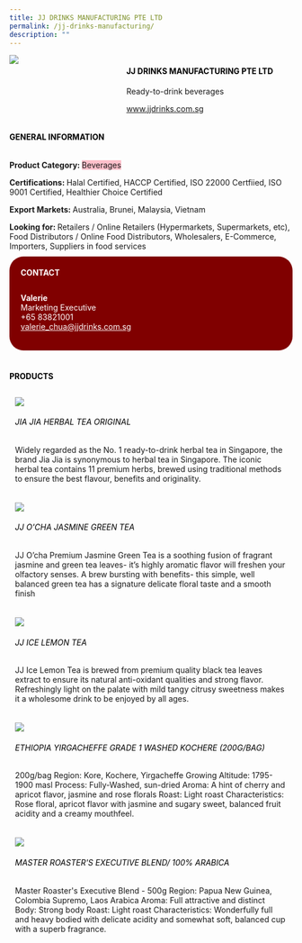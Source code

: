 ```yaml
--- 
title: JJ DRINKS MANUFACTURING PTE LTD 
permalink: /jj-drinks-manufacturing/ 
description: ""
--- 
```

<div class="flex-paragraph"> 
<p style="text-transform: uppercase">
</p>
</div> 
<div class="flex-container" style="display: flex; flex-wrap: wrap;"> 
<div class="card sgds" style="flex: 1 1 40%; display: block;">
<img src="https://drive.google.com/uc?id=13r-d7I2gcikV_BC5SDRvUGbuG-4GGTvy&amp;export=download">
</div> 
<div class="card-sgds" style="flex: 1 1 58%; display: block; margin-left: 3px"> 
<h4 style="text-transform: uppercase; color: black;">
<b>JJ Drinks Manufacturing Pte Ltd
</b>
</h4> 
<p>Ready-to-drink beverages
</p> 
<p>
<a href="https://www.jjdrinks.com.sg/" target="_blank">www.jjdrinks.com.sg
</a>
</p> 
</div> 
</div> 
<h4 style="text-transform: uppercase; color: black;">
<b>General Information
</b>
</h4> 
<div class="flex-container" style="display: flex; flex-wrap: wrap;"> 
<div class="card sgds" style="flex: 1 1 65%; display: block; align-self: stretch"> 
<div class="flex-paragraph"> 
<p>
<b>Product Category: 
</b>
<span style="background-color: pink; border-radius: 10 px;">Beverages
</span>
</p> 
<p>
<b>Certifications: 
</b>Halal Certified, HACCP Certified, ISO 22000 Certfiied, ISO 9001 Certified, Healthier Choice Certified
</p> 
<p>
<b>Export Markets: 
</b>Australia, Brunei, Malaysia, Vietnam
</p> 
<p style="margin-bottom: 10px;">
<b>Looking for: 
</b>Retailers / Online Retailers (Hypermarkets, Supermarkets, etc), Food Distributors / Online Food Distributors, Wholesalers, E-Commerce, Importers, Suppliers in food services
</p> 
</div> 
</div> 
<div class="card sgds" style="flex: 1 1 35%; padding: 10px; display: block; background-color: maroon; border-radius: 25px; align-self: center;"> 
<h4 style="color: white; margin-top: 10px; margin-left: 10px;">CONTACT
</h4> 
<div class="flex-paragraph"> 
<p style="padding: 10px; color: white;">
<b>Valerie
</b>
<br>Marketing Executive
<br>+65 83821001
<br>
<a href="mailto:valerie_chua@jjdrinks.com.sg" style="color: white;">valerie_chua@jjdrinks.com.sg
</a>
</p> 
</div> 
</div> 
</div> 
<br> 
<h4 style="text-transform: uppercase; color: black;">
<b>products
</b>
</h4> 
<div style="display: flex; flex-wrap: wrap;"> 
<div class="card sgds" style="flex: 1 1 47%; margin: 10px; display: block;"> 
<div class="flex-image" style="display: block;">
<img src="https://drive.google.com/uc?id=1-ckt6-jKrLF167zZnkeXjhiKErVvWr-0&export=download">
</div> 
<div class="flex-paragraph"> 
<h6 style="text-transform: uppercase; color: black;">Jia Jia Herbal Tea Original
</h6> 
<p>Widely regarded as the No. 1 ready-to-drink herbal tea in Singapore, the brand Jia Jia is synonymous to herbal tea in Singapore. The iconic herbal tea contains 11 premium herbs, brewed using traditional methods to ensure the best flavour, benefits and originality.
</p>
</div> 
</div> 
<div class="card sgds" style="flex: 1 1 47%; margin: 10px; display: block;"> 
<div class="flex-image" style="display: block;">
<img src="https://drive.google.com/uc?id=1Myn2qtnyIJqobvEDY2_cz3LDYp0TkEmQ&export=download">
</div> 
<div class="flex-paragraph"> 
<h6 style="text-transform: uppercase; color: black;"> JJ O'cha Jasmine Green Tea
</h6> 
<p>JJ O’cha Premium Jasmine Green Tea is a soothing fusion of fragrant jasmine and green tea leaves- it’s highly aromatic flavor will freshen your olfactory senses. A brew bursting with benefits- this simple, well balanced green tea has a signature delicate floral taste and a smooth finish
</p>
</div> 
</div> 
<div class="card sgds" style="flex: 1 1 47%; margin: 10px; display: block;"> 
<div class="flex-image" style="display: block;">
<img src="https://drive.google.com/uc?id=1XPNwDj1G73nL934nSok0Ho8K9PNxkT_n&export=download">
</div> 
<div class="flex-paragraph"> 
<h6 style="text-transform: uppercase; color: black;">JJ Ice Lemon Tea
</h6> 
<p>JJ Ice Lemon Tea is brewed from premium quality black tea leaves extract to ensure its natural anti-oxidant qualities and strong flavor. Refreshingly light on the palate with mild tangy citrusy sweetness makes it a wholesome drink to be enjoyed by all ages.
</p>
</div> 
</div> 
<div class="card sgds" style="flex: 1 1 47%; margin: 10px; display: block;"> 
<div class="flex-image" style="display: block;">
<img src="https://drive.google.com/uc?id=171WrvhCdQVyqGSijcWPJer0gmrzFhnaI&export=download">
</div> 
<div class="flex-paragraph"> 
<h6 style="text-transform: uppercase; color: black;">Ethiopia Yirgacheffe Grade 1 Washed Kochere (200g/bag)
</h6> 
<p>200g/bag Region: Kore, Kochere, Yirgacheffe Growing Altitude: 1795-1900 masl Process: Fully-Washed, sun-dried Aroma: A hint of cherry and apricot flavor, jasmine and rose florals Roast: Light roast Characteristics: Rose floral, apricot flavor with jasmine and sugary sweet, balanced fruit acidity and a creamy mouthfeel.
</p>
</div> 
</div> 
<div class="card sgds" style="flex: 1 1 47%; margin: 10px; display: block;"> 
<div class="flex-image" style="display: block;">
<img src="https://drive.google.com/uc?id=1dQcmwZcIwwLsIa6kj9jt7pWT4I5s5xAY&export=download">
</div> 
<div class="flex-paragraph"> 
<h6 style="text-transform: uppercase; color: black;">Master Roaster's Executive Blend/ 100% Arabica
</h6> 
<p>Master Roaster's Executive Blend - 500g Region: Papua New Guinea, Colombia Supremo, Laos Arabica Aroma: Full attractive and distinct Body: Strong body Roast: Light roast Characteristics: Wonderfully full and heavy bodied with delicate acidity and somewhat soft, balanced cup with a superb fragrance.
</p>
</div> 
</div> 
</div>